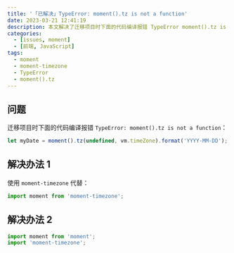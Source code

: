 ```yaml
---
title: '「已解决」TypeError: moment().tz is not a function'
date: 2023-03-21 12:41:19
description: 本文解决了迁移项目时下面的代码编译报错 TypeError moment().tz is not a function
categories:
  - [issues, moment]
  - [前端, JavaScript]
tags:
  - moment
  - moment-timezone
  - TypeError
  - moment().tz
---
```


## 问题

迁移项目时下面的代码编译报错 `TypeError: moment().tz is not a function`：


```js
let myDate = moment().tz(undefined, vm.timeZone).format('YYYY-MM-DD');
```

## 解决办法 1

使用 `moment-timezone` 代替：

```js
import moment from 'moment-timezone';
```

## 解决办法 2

```js
import moment from 'moment';
import 'moment-timezone';
```
